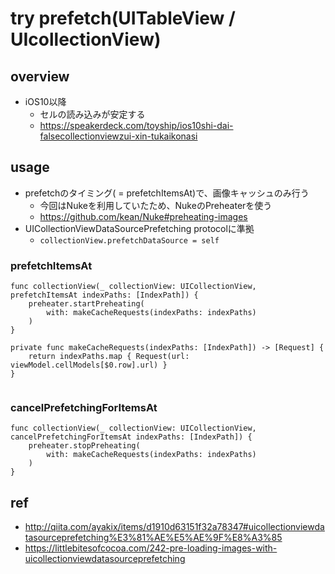 # try prefetch(UITableView / UIcollectionView)

## overview

- iOS10以降
	- セルの読み込みが安定する
	- https://speakerdeck.com/toyship/ios10shi-dai-falsecollectionviewzui-xin-tukaikonasi

## usage

- prefetchのタイミング( = prefetchItemsAt)で、画像キャッシュのみ行う
	- 今回はNukeを利用していたため、NukeのPreheaterを使う
	- https://github.com/kean/Nuke#preheating-images
- UICollectionViewDataSourcePrefetching protocolに準拠
	- `collectionView.prefetchDataSource = self`

### prefetchItemsAt

```
func collectionView(_ collectionView: UICollectionView, prefetchItemsAt indexPaths: [IndexPath]) {
    preheater.startPreheating(
        with: makeCacheRequests(indexPaths: indexPaths)
    )
}
    
private func makeCacheRequests(indexPaths: [IndexPath]) -> [Request] {
    return indexPaths.map { Request(url: viewModel.cellModels[$0.row].url) }
}


```

### cancelPrefetchingForItemsAt

```
func collectionView(_ collectionView: UICollectionView, cancelPrefetchingForItemsAt indexPaths: [IndexPath]) {
    preheater.stopPreheating(
        with: makeCacheRequests(indexPaths: indexPaths)
    )
}
```


## ref

- http://qiita.com/ayakix/items/d1910d63151f32a78347#uicollectionviewdatasourceprefetching%E3%81%AE%E5%AE%9F%E8%A3%85
- https://littlebitesofcocoa.com/242-pre-loading-images-with-uicollectionviewdatasourceprefetching